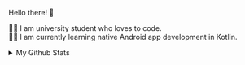 Hello there! 👋 

👨‍🎓 I am university student who loves to code.\
👩‍💻 I am currently learning native Android app development in Kotlin. 

<details> 
   <summary>My Github Stats</summary> 
  
    ![Metrics](/github-metrics.svg)
  
   </details>


